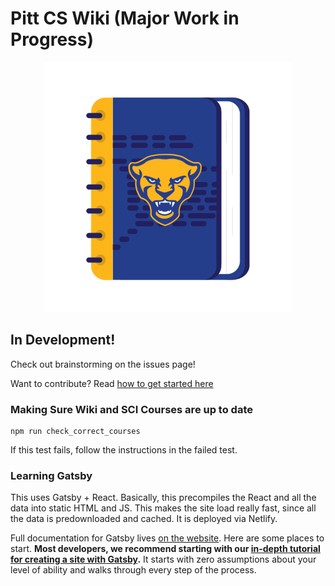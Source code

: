 # Pitt CS Wiki (Major Work in Progress)

<div align="center">
  <a href="https://pittcswiki.netlify.com/">
    <img src="src/images/logo.svg" alt="Pitt CS Wiki" width="400">
  </a>
  <br>
</div>

## In Development!

Check out brainstorming on the issues page!

Want to contribute? Read [how to get started here](docs/setup-dev.md)

### Making Sure Wiki and SCI Courses are up to date

```
npm run check_correct_courses
```

If this test fails, follow the instructions in the failed test.

### Learning Gatsby

This uses Gatsby + React. Basically, this precompiles the React and all the data into static HTML and JS. This makes the site load really
fast, since all the data is predownloaded and cached. It is deployed via
Netlify.

Full documentation for Gatsby lives [on the website](https://www.gatsbyjs.org/). Here are some places to start. **Most developers, we recommend starting with our [in-depth tutorial for creating a site with Gatsby](https://www.gatsbyjs.org/tutorial/).** It starts with zero assumptions about your level of ability and walks through every step of the process.
